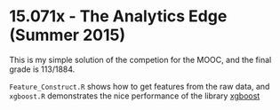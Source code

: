 15.071x - The Analytics Edge (Summer 2015)
===
This is my simple solution of the competion for the MOOC, and the final grade is 113/1884.

`Feature_Construct.R` shows how to get features from the raw data, and `xgboost.R` demonstrates the nice performance of the library [xgboost](https://github.com/dmlc/xgboost)
